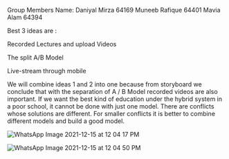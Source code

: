 Group Members Name:
Daniyal Mirza 64169
Muneeb Rafique 64401
Mavia Alam    64394
 
 
 
 Best 3 ideas are :

Recorded Lectures and upload Videos

The split A/B Model

Live-stream through mobile


We will combine ideas 1 and 2 into one because from storyboard we conclude that with the separation of A / B Model recorded videos are also important. If we want the best kind of education under the hybrid system in a poor school, it cannot be done with just one model. There are conflicts whose solutions are different. For smaller conflicts it is better to combine different models and build a good model.



![WhatsApp Image 2021-12-15 at 12 04 17 PM](https://user-images.githubusercontent.com/66063454/146162817-e04b143b-3c02-4281-b027-04ff04dd3952.jpeg)


![WhatsApp Image 2021-12-15 at 12 04 50 PM](https://user-images.githubusercontent.com/66063454/146162840-826f8322-ed3b-471e-8093-b4e04d2c4cba.jpeg)


